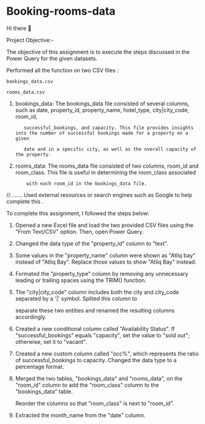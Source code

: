 # Booking-rooms-data

Hi  there 👋

Project Objective:-


  The objective of this assignment is to execute the steps discussed  in the Power Query for the given datasets. 

  Performed all the function on two CSV files :

	bookings_data.csv

	rooms_data.csv



1. bookings_data: The bookings_data file consisted of several columns, such as date, property_id, property_name, hotel_type, city|city_code, room_id, 

		  successful_bookings, and capacity. This file provides insights into the number of successful bookings made for a property on a given 

		  date and in a specific city, as well as the overall capacity of the property.



2. rooms_data: The rooms_data file consisted of two columns, room_id and room_class. This file is useful in determining the room_class associated 

	       with each room_id in the bookings_data file.

   



//........  Used external resources or search engines such as Google to help complete this .




To complete this assignment, I followed the steps below:

1. Opened a new Excel file and load the two provided CSV files using the "From Text/CSV" option. Then, open Power Query.

2. Changed the data type of the "property_id" column to "text".

3. Some values in the "property_name" column were shown as "Atliq bay" instead of "Atliq Bay". Replace those values to show "Atliq Bay" instead.

4. Formated the "property_type" column by removing any unnecessary leading or trailing spaces using the TRIM() function.

5. The "city|city_code" column includes both the city and city_code separated by a '|' symbol. Splited this column to 

   separate these two entities and renamed the resulting columns accordingly.

6. Created a new conditional column called "Availability Status". If "successful_bookings" equals "capacity", set the value to "sold out"; otherwise, set it to "vacant".

7. Created a new custom column called "occ%", which represents the ratio of successful_bookings to capacity. Changed the data type to a percentage format.

8. Merged the two tables, "bookings_data" and "rooms_data", on the "room_id" column to add the "room_class" column to the "bookings_data" table.

   Reorder the columns so that "room_class" is next to "room_id".

9. Extracted the month_name from the "date" column.

